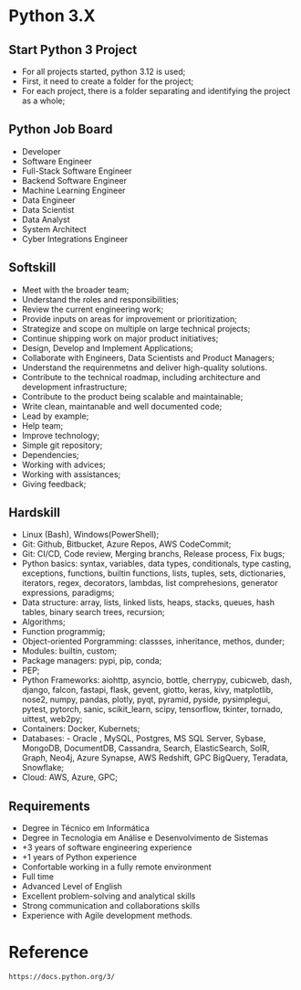 # Python 3.X

## Start Python 3 Project

- For all projects started, python 3.12 is used;
- First, it need to create a folder for the project;
- For each project, there is a folder separating and identifying the project as a whole;

## Python Job Board

- Developer
- Software Engineer
- Full-Stack Software Engineer
- Backend Software Engineer
- Machine Learning Engineer
- Data Engineer
- Data Scientist
- Data Analyst
- System Architect
- Cyber Integrations Engineer

## Softskill

- Meet with the broader team;
- Understand the roles and responsibilities;
- Review the current engineering work; 
- Provide inputs on areas for improvement or prioritization;
- Strategize and scope on multiple on large technical projects;
- Continue shipping work on major product initiatives;
- Design, Develop and Implement Applications;
- Collaborate with Engineers, Data Scientists and Product Managers;
- Understand the requirenmetns and deliver high-quality solutions.
- Contribute to the technical roadmap, including architecture and development infrastructure;
- Contribute to the product being scalable and maintainable;
- Write clean, maintanable and well documented code;
- Lead by example;
- Help team;
- Improve technology;
- Simple git repository;
- Dependencies;
- Working with advices;
- Working with assistances;
- Giving feedback;

## Hardskill

- Linux (Bash), Windows(PowerShell);
- Git: Github, Bitbucket, Azure Repos, AWS CodeCommit;
- Git: CI/CD, Code review, Merging branchs, Release process, Fix bugs;
- Python basics: syntax, variables, data types, conditionals, type casting, exceptions, functions, builtin functions, lists, tuples, sets, dictionaries, iterators, regex, decorators, lambdas, list comprehesions, generator expressions, paradigms;
- Data structure: array, lists, linked lists, heaps, stacks, queues, hash tables, binary search trees, recursion;
- Algorithms;
- Function programmig;
- Object-oriented Porgramming: classses, inheritance, methos, dunder;
- Modules: builtin, custom;
- Package managers: pypi, pip, conda;
- PEP;
- Python Frameworks: aiohttp, asyncio, bottle, cherrypy, cubicweb, dash, django, falcon, fastapi, flask, gevent, giotto, keras, kivy, matplotlib, nose2, numpy, pandas, plotly, pyqt, pyramid, pyside, pysimplegui, pytest, pytorch, sanic, scikit_learn, scipy, tensorflow, tkinter, tornado, uittest, web2py;
- Containers: Docker, Kubernets;
- Databases: - Oracle , MySQL, Postgres, MS SQL Server, Sybase, MongoDB, DocumentDB, Cassandra, Search, ElasticSearch, SoIR, Graph, Neo4j, Azure Synapse, AWS Redshift, GPC BigQuery, Teradata, Snowflake;
- Cloud: AWS, Azure, GPC;

## Requirements

- Degree in Técnico em Informática
- Degree in Tecnologia em Análise e Desenvolvimento de Sistemas
- +3 years of software engineering experience
- +1 years of Python experience
- Confortable working in a fully remote environment
- Full time
- Advanced Level of English
- Excellent problem-solving and analytical skills
- Strong communication and collaborations skills
- Experience with Agile development methods.

# Reference
```
https://docs.python.org/3/
```